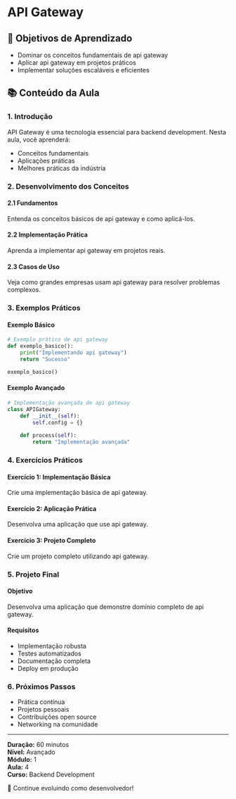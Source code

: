 # API Gateway

## 🎯 Objetivos de Aprendizado
- Dominar os conceitos fundamentais de api gateway
- Aplicar api gateway em projetos práticos
- Implementar soluções escaláveis e eficientes

## 📚 Conteúdo da Aula

### 1. Introdução
API Gateway é uma tecnologia essencial para backend development. Nesta aula, você aprenderá:

- Conceitos fundamentais
- Aplicações práticas
- Melhores práticas da indústria

### 2. Desenvolvimento dos Conceitos

#### 2.1 Fundamentos
Entenda os conceitos básicos de api gateway e como aplicá-los.

#### 2.2 Implementação Prática
Aprenda a implementar api gateway em projetos reais.

#### 2.3 Casos de Uso
Veja como grandes empresas usam api gateway para resolver problemas complexos.

### 3. Exemplos Práticos

#### Exemplo Básico
```python
# Exemplo prático de api gateway
def exemplo_basico():
    print("Implementando api gateway")
    return "Sucesso"

exemplo_basico()
```

#### Exemplo Avançado
```python
# Implementação avançada de api gateway
class APIGateway:
    def __init__(self):
        self.config = {}
    
    def process(self):
        return "Implementação avançada"
```

### 4. Exercícios Práticos

#### Exercício 1: Implementação Básica
Crie uma implementação básica de api gateway.

#### Exercício 2: Aplicação Prática
Desenvolva uma aplicação que use api gateway.

#### Exercício 3: Projeto Completo
Crie um projeto completo utilizando api gateway.

### 5. Projeto Final

#### Objetivo
Desenvolva uma aplicação que demonstre domínio completo de api gateway.

#### Requisitos
- Implementação robusta
- Testes automatizados
- Documentação completa
- Deploy em produção

### 6. Próximos Passos

- Prática contínua
- Projetos pessoais
- Contribuições open source
- Networking na comunidade

---

**Duração:** 60 minutos  
**Nível:** Avançado  
**Módulo:** 1  
**Aula:** 4  
**Curso:** Backend Development

🎉 Continue evoluindo como desenvolvedor!
